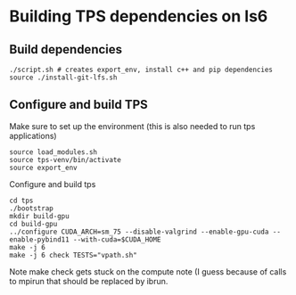 # Building TPS dependencies on ls6

## Build dependencies

```
./script.sh # creates export_env, install c++ and pip dependencies
source ./install-git-lfs.sh
```

## Configure and build TPS

Make sure to set up the environment (this is also needed to run tps applications)

```
source load_modules.sh
source tps-venv/bin/activate
source export_env
```

Configure and build tps

```
cd tps
./bootstrap
mkdir build-gpu
cd build-gpu
../configure CUDA_ARCH=sm_75 --disable-valgrind --enable-gpu-cuda --enable-pybind11 --with-cuda=$CUDA_HOME
make -j 6
make -j 6 check TESTS="vpath.sh"
```

Note make check gets stuck on the compute note (I guess because of calls to mpirun that should be replaced by ibrun.
